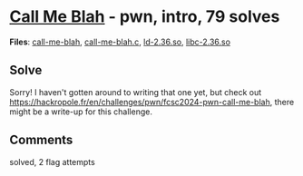 [Call Me Blah](challenge_files/README.md) - pwn, intro, 79 solves
===

**Files**: [call-me-blah](https://www.narthorn.com/ctf/FCSC-2024/challenge_files/pwn/Call%20Me%20Blah/call-me-blah), [call-me-blah.c](https://www.narthorn.com/ctf/FCSC-2024/challenge_files/pwn/Call%20Me%20Blah/call-me-blah.c), [ld-2.36.so](https://www.narthorn.com/ctf/FCSC-2024/challenge_files/pwn/Call%20Me%20Blah/ld-2.36.so), [libc-2.36.so](https://www.narthorn.com/ctf/FCSC-2024/challenge_files/pwn/Call%20Me%20Blah/libc-2.36.so)

## Solve

Sorry! I haven't gotten around to writing that one yet, but check out https://hackropole.fr/en/challenges/pwn/fcsc2024-pwn-call-me-blah, there might be a write-up for this challenge.

## Comments

solved, 2 flag attempts